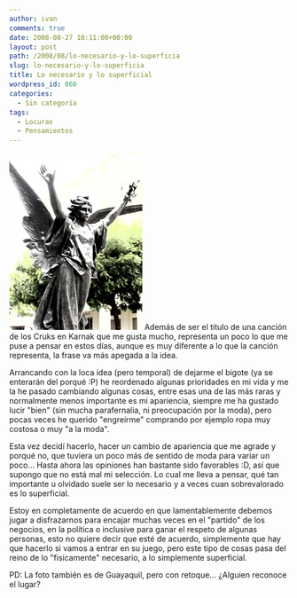 ```yaml
---
author: ivan
comments: true
date: 2008-08-27 10:11:00+00:00
layout: post
path: /2008/08/lo-necesario-y-lo-superficia
slug: lo-necesario-y-lo-superficia
title: Lo necesario y lo superficial
wordpress_id: 860
categories:
  - Sin categoría
tags:
  - Locuras
  - Pensamientos
---
```


[![](./dsc03482-Modificada.jpg)](http://3.bp.blogspot.com/_T2UWuNJg3dQ/SLTuyjUi5II/AAAAAAAAA1s/uLuOmW5FM0A/s1600-h/dsc03482+%28Modificada%29.jpg)
Además de ser el título de una canción de los Cruks en Karnak que me gusta mucho, representa un poco lo que me puse a pensar en estos días, aunque es muy diferente a lo que la canción representa, la frase va más apegada a la idea.

Arrancando con la loca idea (pero temporal) de dejarme el bigote (ya se enterarán del porqué :P) he reordenado algunas prioridades en mi vida y me la he pasado cambiando algunas cosas, entre esas una de las más raras y normalmente menos importante es mi apariencia, siempre me ha gustado lucir "bien" (sin mucha parafernalia, ni preocupación por la moda), pero pocas veces he querido "engreírme" comprando por ejemplo ropa muy costosa o muy "a la moda".

Esta vez decidí hacerlo, hacer un cambio de apariencia que me agrade y porqué no, que tuviera un poco más de sentido de moda para variar un poco... Hasta ahora las opiniones han bastante sido favorables :D, así que supongo que no está mal mi selección. Lo cual me lleva a pensar, qué tan importante u olvidado suele ser lo necesario y a veces cuan sobrevalorado es lo superficial.

Estoy en completamente de acuerdo en que lamentablemente debemos jugar a disfrazarnos para encajar muchas veces en el "partido" de los negocios, en la política o inclusive para ganar el respeto de algunas personas, esto no quiere decir que esté de acuerdo, simplemente que hay que hacerlo si vamos a entrar en su juego, pero este tipo de cosas pasa del reino de lo "fisicamente" necesario, a lo simplemente superficial.

PD: La foto también es de Guayaquil, pero con retoque... ¿Alguien reconoce el lugar?
